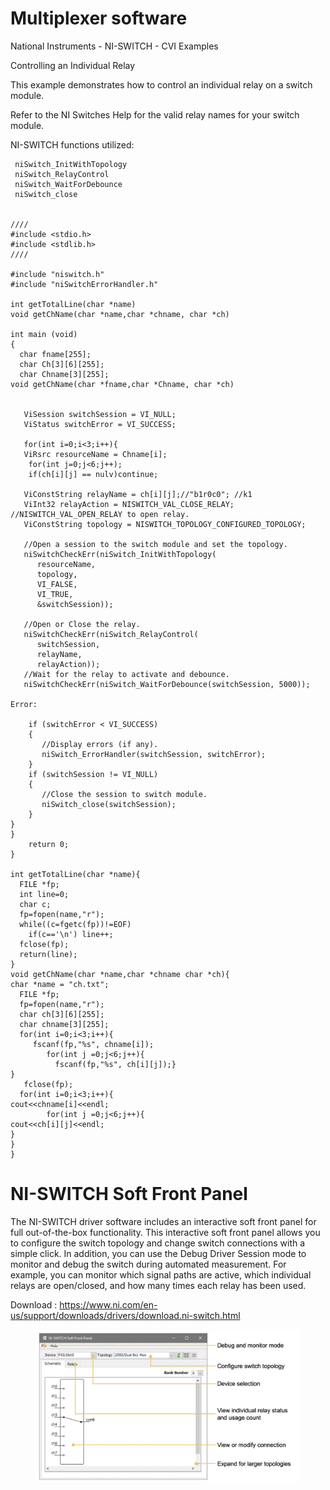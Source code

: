 # Multiplexer software
 
 National Instruments - NI-SWITCH - CVI Examples

 Controlling an Individual Relay

 This example demonstrates how to control an individual relay on a switch module.

 Refer to the NI Switches Help for the valid relay names for your switch module.

 NI-SWITCH functions utilized:
```
 niSwitch_InitWithTopology
 niSwitch_RelayControl
 niSwitch_WaitForDebounce
 niSwitch_close


////
#include <stdio.h>
#include <stdlib.h>
////

#include "niswitch.h"
#include "niSwitchErrorHandler.h"

int getTotalLine(char *name)
void getChName(char *name,char *chname, char *ch)

int main (void)
{
  char fname[255];
  char Ch[3][6][255];
  char Chname[3][255];
void getChName(char *fname,char *Chname, char *ch)


   ViSession switchSession = VI_NULL;
   ViStatus switchError = VI_SUCCESS;

   for(int i=0;i<3;i++){
   ViRsrc resourceName = Chname[i];
	for(int j=0;j<6;j++);
	if(ch[i][j] == nulv)continue;

   ViConstString relayName = ch[i][j];//"b1r0c0"; //k1
   ViInt32 relayAction = NISWITCH_VAL_CLOSE_RELAY; //NISWITCH_VAL_OPEN_RELAY to open relay.
   ViConstString topology = NISWITCH_TOPOLOGY_CONFIGURED_TOPOLOGY;

   //Open a session to the switch module and set the topology.
   niSwitchCheckErr(niSwitch_InitWithTopology(
      resourceName,
      topology,
      VI_FALSE,
      VI_TRUE,
      &switchSession));

   //Open or Close the relay.
   niSwitchCheckErr(niSwitch_RelayControl(
      switchSession,
      relayName,
      relayAction));
   //Wait for the relay to activate and debounce.
   niSwitchCheckErr(niSwitch_WaitForDebounce(switchSession, 5000));

Error:

    if (switchError < VI_SUCCESS)
    {
       //Display errors (if any).
       niSwitch_ErrorHandler(switchSession, switchError);
    }
    if (switchSession != VI_NULL)
    {
       //Close the session to switch module.
       niSwitch_close(switchSession);
    }
}
}
    return 0;
}

int getTotalLine(char *name){
  FILE *fp;
  int line=0;
  char c;
  fp=fopen(name,"r");
  while((c=fgetc(fp))!=EOF)
    if(c=='\n') line++;
  fclose(fp);
  return(line);
}
void getChName(char *name,char *chname char *ch){
char *name = "ch.txt";
  FILE *fp;
  fp=fopen(name,"r");
  char ch[3][6][255];
  char chname[3][255];
  for(int i=0;i<3;i++){
     fscanf(fp,"%s", chname[i]);
        for(int j =0;j<6;j++){
          fscanf(fp,"%s", ch[i][j]);}
} 
   fclose(fp);
  for(int i=0;i<3;i++){
cout<<chname[i]<<endl;
        for(int j =0;j<6;j++){
cout<<ch[i][j]<<endl;
}
}
}
```



# NI-SWITCH Soft Front Panel

The NI-SWITCH driver software includes an interactive soft front panel for full out-of-the-box functionality. This interactive soft front panel allows you to configure the switch topology and change switch connections with a simple click. In addition, you can use the Debug Driver Session mode to monitor and
debug the switch during automated measurement. For example, you can monitor which signal paths are active, which individual relays are open/closed, and how many times each relay has been used. 

Download : https://www.ni.com/en-us/support/downloads/drivers/download.ni-switch.html

<figure>
<img src="images/multi1.png"/>
</figure>
